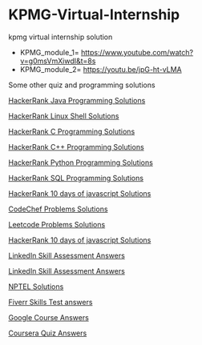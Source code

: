 # KPMG-Virtual-Internship
kpmg virtual internship solution

* KPMG_module_1= https://www.youtube.com/watch?v=g0msVmXiwdI&t=8s
* KPMG_module_2= https://youtu.be/jpG-ht-vLMA


Some other quiz and programming solutions

<a href="https://www.chase2learn.com/hackerrank-java-programming-solutions/">HackerRank Java Programming Solutions</a>

<a href="https://www.chase2learn.com/hackerrank-linux-shell-solutions/">HackerRank Linux Shell Solutions</a>

<a href="https://www.chase2learn.com/hackerrank-c-programming-solutions/">HackerRank C Programming Solutions</a>

<a href="https://www.chase2learn.com/hackerrank-cpp-programming-solutions/">HackerRank C++ Programming Solutions</a>

<a href="https://www.chase2learn.com/python-hacker-rank-solution/">HackerRank Python Programming Solutions</a>

<a href="https://www.chase2learn.com/python-hacker-rank-solution/">HackerRank SQL Programming Solutions</a>

<a href="https://www.chase2learn.com/hackerrank-10-days-of-javascript-solutions/">HackerRank 10 days of javascript Solutions</a>


<a href="https://www.chase2learn.com/codechef-problems-solutions/">CodeChef Problems Solutions</a>

<a href="https://www.chase2learn.com/leetcode-problems-solutions/">Leetcode Problems Solutions</a>



<a href="https://www.chase2learn.com/hackerrank-10-days-of-javascript-solutions/">HackerRank 10 days of javascript Solutions</a>


<a href="https://www.chase2learn.com/linkedin-skill-assessment-answers/">LinkedIn Skill Assessment Answers</a>

<a href="https://www.chase2learn.com/linkedin-skill-assessment-answers/">LinkedIn Skill Assessment Answers</a>

<a href="https://www.chase2learn.com/nptel-solutions/">NPTEL Solutions</a>


<a href="https://www.chase2learn.com/fiverr-skills-test-answers/">Fiverr Skills Test answers</a>


<a href="https://www.chase2learn.com/google-course-answers/">Google Course Answers</a>

<a href="https://www.chase2learn.com/coursera-quiz-answers/">Coursera Quiz Answers</a>

